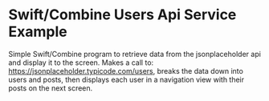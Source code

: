 # Swift/Combine Users Api Service Example

Simple Swift/Combine program to retrieve data from the jsonplaceholder api and display it to the screen. Makes a call to: https://jsonplaceholder.typicode.com/users, breaks the data down into users and posts, then displays each user in a navigation view with their posts on the next screen.
